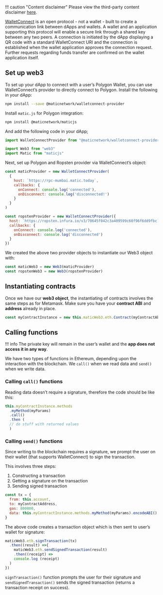 !!! caution "Content disclaimer"
    Please view the third-party content disclaimer [here](https://github.com/0xPolygon/polygon-docs/blob/main/CONTENT_DISCLAIMER.md).

[WalletConnect](https://walletconnect.com/) is an open protocol - not a wallet - built to create a communication link between dApps and wallets. A wallet and an application supporting this protocol will enable a secure link through a shared key between any two peers. A connection is initiated by the dApp displaying a QR code with a standard WalletConnect URI and the connection is established when the wallet application approves the connection request. Further requests regarding funds transfer are confirmed on the wallet application itself.

## Set up web3

To set up your dApp to connect with a user’s Polygon Wallet, you can use WalletConnect’s provider to directly connect to Polygon. Install the following in your dApp:

```bash
npm install --save @maticnetwork/walletconnect-provider
```

Install `matic.js` for Polygon integration:

```bash
npm install @maticnetwork/maticjs
```

And add the following code in your dApp;

```js
import WalletConnectProvider from "@maticnetwork/walletconnect-provider"

import Web3 from "web3"
import Matic from "maticjs"
```

Next, set up Polygon and Ropsten provider via WalletConnect’s object:

```javascript
const maticProvider = new WalletConnectProvider(
  {
    host: `https://rpc-mumbai.matic.today`,
    callbacks: {
      onConnect: console.log('connected'),
      onDisconnect: console.log('disconnected!')
    }
  }
)

const ropstenProvider = new WalletConnectProvider({
  host: `https://ropsten.infura.io/v3/70645f042c3a409599c60f96f6dd9fbc`,
  callbacks: {
    onConnect: console.log('connected'),
    onDisconnect: console.log('disconnected')
  }
})
```

We created the above two provider objects to instantiate our Web3 object with:

```js
const maticWeb3 = new Web3(maticProvider)
const ropstenWeb3 = new Web3(ropstenProvider)
```

## Instantiating contracts

Once we have our **web3 object**, the instantiating of contracts involves the same steps as for Metamask. Make sure you have your **contract ABI** and **address** already in place.

```js
const myContractInstance = new this.maticWeb3.eth.Contract(myContractAbi, myContractAddress)
```

## Calling functions

!!! info
    The private key will remain in the user’s wallet and the **app does not access it in any way**.

We have two types of functions in Ethereum, depending upon the interaction with the blockchain. We `call()` when we read data and `send()` when we write data.

### Calling `call()` functions

Reading data doesn’t require a signature, therefore the code should be like this:

```js
this.myContractInstance.methods
  .myMethod(myParams)
  .call()
  .then (
  // do stuff with returned values
  )
```

### Calling `send()` functions

Since writing to the blockchain requires a signature, we prompt the user on their wallet (that supports WalletConnect) to sign the transaction.

This involves three steps:

1. Constructing a transaction
2. Getting a signature on the transaction
3. Sending signed transaction

```js
const tx = {
  from: this.account,
  to: myContractAddress,
  gas: 800000,
  data: this.myContractInstance.methods.myMethod(myParams).encodeABI(),
}
```

The above code creates a transaction object which is then sent to user’s wallet for signature:

```js
maticWeb3.eth.signTransaction(tx)
  .then((result) =>{
    maticWeb3.eth.sendSignedTransaction(result)
    .then((receipt) =>
    console.log (receipt)
  )
})
```

`signTransaction()` function prompts the user for their signature and `sendSignedTransaction()` sends the signed transaction (returns a transaction receipt on success).
